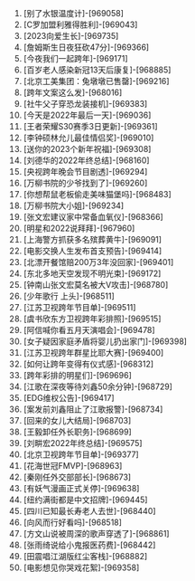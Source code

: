 
1. [别了水银温度计]-[969058]
1. [C罗加盟利雅得胜利]-[969043]
1. [2023向爱生长]-[969735]
1. [詹姆斯生日夜狂砍47分]-[969366]
1. [今夜我们一起跨年]-[969171]
1. [百岁老人感染新冠13天后康复]-[968885]
1. [北京工美集团：兔墩墩已售罄]-[969216]
1. [跨年文案这么发]-[968016]
1. [社牛父子穿恐龙装接机]-[969383]
1. [今天是2022年最后一天]-[969036]
1. [王者荣耀S30赛季3日更新]-[969361]
1. [李钟硕林允儿最佳情侣奖]-[969010]
1. [送你的2023个新年祝福]-[969308]
1. [刘德华的2022年终总结]-[968160]
1. [央视跨年晚会节目剧透]-[969294]
1. [万柳书院的少爷找到了]-[969260]
1. [你想帮鼠老板偷走美味猫堡吗]-[968483]
1. [万柳书院大小姐]-[969234]
1. [张文宏建议家中常备血氧仪]-[968366]
1. [明星和2022说拜拜]-[967960]
1. [上海警方抓获多名殡葬黄牛]-[969091]
1. [电影交换人生发布首支预告]-[969414]
1. [北漂开餐馆赔200万3年没回家]-[969401]
1. [东北多地天空发现不明光束]-[969172]
1. [钟南山张文宏莫名被大V攻击]-[968780]
1. [少年歌行 上头]-[968511]
1. [江苏卫视跨年节目单]-[969511]
1. [虞书欣东方卫视跨年彩排照]-[969515]
1. [阿信喊你看五月天演唱会]-[969478]
1. [女子疑因家庭矛盾将婴儿扔出家门]-[969398]
1. [江苏卫视跨年群星比耶大赛]-[969400]
1. [如何让跨年变得有仪式感]-[968312]
1. [跨年彩排的明星们]-[969696]
1. [江歌在深夜等待刘鑫50余分钟]-[968729]
1. [EDG维权公告]-[969417]
1. [案发前刘鑫阻止了江歌报警]-[968734]
1. [回来的女儿大结局]-[968703]
1. [王毅卸任外长职务]-[968699]
1. [刘畊宏2022年终总结]-[969575]
1. [北京卫视跨年节目单]-[969377]
1. [花海世冠FMVP]-[968963]
1. [秦刚任外交部部长]-[968673]
1. [有妖气漫画正式关停]-[969638]
1. [纽约满街都是中文招牌]-[969445]
1. [四川已知最长寿老人去世]-[968440]
1. [向风而行好看吗]-[968518]
1. [方文山说被周深的歌声穿透了]-[968861]
1. [张雨绮说给小鬼报医药费]-[968442]
1. [田震唱江湖版红尘客栈]-[968882]
1. [电影想见你哭戏花絮]-[969358]